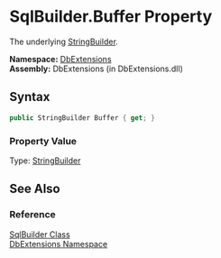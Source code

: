 SqlBuilder.Buffer Property
==========================
The underlying [StringBuilder][1].

**Namespace:** [DbExtensions][2]  
**Assembly:** DbExtensions (in DbExtensions.dll)

Syntax
------

```csharp
public StringBuilder Buffer { get; }
```

### Property Value
Type: [StringBuilder][1]

See Also
--------

### Reference
[SqlBuilder Class][3]  
[DbExtensions Namespace][2]  

[1]: http://msdn.microsoft.com/en-us/library/y9sxk6fy
[2]: ../README.md
[3]: README.md